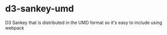 # d3-sankey-umd
D3 Sankey that is distributed in the UMD format so it's easy to include using webpack 
